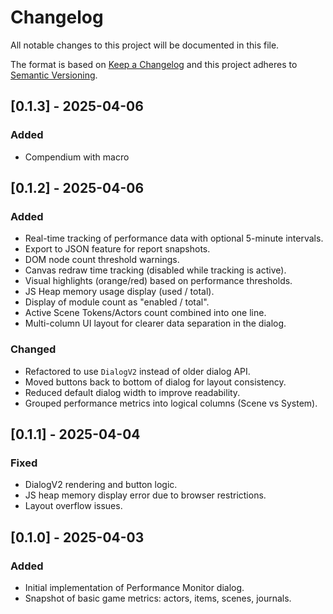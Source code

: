 # Changelog

All notable changes to this project will be documented in this file.

The format is based on [Keep a Changelog](https://keepachangelog.com/en/1.0.0/)
and this project adheres to [Semantic Versioning](https://semver.org/spec/v2.0.0.html).

## [0.1.3] - 2025-04-06
### Added
- Compendium with macro

## [0.1.2] - 2025-04-06
### Added
- Real-time tracking of performance data with optional 5-minute intervals.
- Export to JSON feature for report snapshots.
- DOM node count threshold warnings.
- Canvas redraw time tracking (disabled while tracking is active).
- Visual highlights (orange/red) based on performance thresholds.
- JS Heap memory usage display (used / total).
- Display of module count as "enabled / total".
- Active Scene Tokens/Actors count combined into one line.
- Multi-column UI layout for clearer data separation in the dialog.

### Changed
- Refactored to use `DialogV2` instead of older dialog API.
- Moved buttons back to bottom of dialog for layout consistency.
- Reduced default dialog width to improve readability.
- Grouped performance metrics into logical columns (Scene vs System).

## [0.1.1] - 2025-04-04
### Fixed
- DialogV2 rendering and button logic.
- JS heap memory display error due to browser restrictions.
- Layout overflow issues.

## [0.1.0] - 2025-04-03
### Added
- Initial implementation of Performance Monitor dialog.
- Snapshot of basic game metrics: actors, items, scenes, journals.

